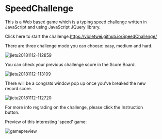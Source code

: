 # SpeedChallenge
This is a Web based game which is a typing speed challenge written in JavaScript and using JavaScript JQuery library.

Click here to start the challenge:https://violetwei.github.io/SpeedChallenge/

There are three challenge mode you can choose: easy, medium and hard.

![jietu20181112-112859](https://user-images.githubusercontent.com/31902939/48360900-341e6b80-e66e-11e8-8f77-9a440bf22bb9.jpg)

You can check your previous challenge score in the Score Board.

![jietu20181112-113109](https://user-images.githubusercontent.com/31902939/48360997-7b0c6100-e66e-11e8-9303-2171b56e4c24.jpg)

There will be a congrats window pop up once you've breaked the new record score.

![jietu20181112-112720](https://user-images.githubusercontent.com/31902939/48361196-00901100-e66f-11e8-8403-893528d48391.jpg)

For more info regrading on the challenge, please click the Instruction button.

Preview of this interesting 'speed' game:

![gamepreview](https://user-images.githubusercontent.com/31902939/48021093-b4405080-e105-11e8-88b6-88b5798482e7.jpg)
